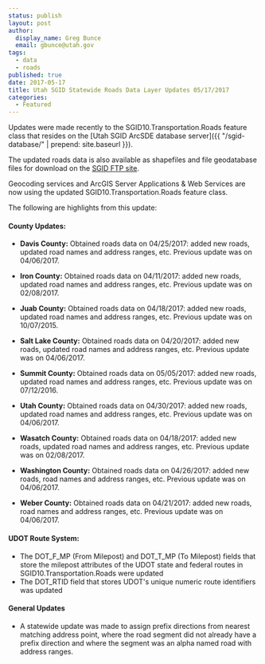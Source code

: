 ```yaml
---
status: publish
layout: post
author:
  display_name: Greg Bunce
  email: gbunce@utah.gov
tags:
  - data
  - roads
published: true
date: 2017-05-17
title: Utah SGID Statewide Roads Data Layer Updates 05/17/2017
categories:
  - Featured
---
```


Updates were made recently to the SGID10.Transportation.Roads feature class that resides on the [Utah SGID ArcSDE database server]({{ "/sgid-database/" | prepend: site.baseurl }}).

The updated roads data is also available as shapefiles and file geodatabase files for download on the [SGID FTP site](ftp://ftp.agrc.utah.gov/UtahSGID_Vector/UTM12_NAD83/TRANSPORTATION/PackagedData/_Statewide/UtahRoadAndHighwaySystem/).

Geocoding services and ArcGIS Server Applications & Web Services are now using the updated SGID10.Transportation.Roads feature class.

The following are highlights from this update:

#### County Updates:

- **Davis County:** Obtained roads data on 04/25/2017: added new roads, updated road names and address ranges, etc. Previous update was on 04/06/2017.

- **Iron County:** Obtained roads data on 04/11/2017: added new roads, updated road names and address ranges, etc. Previous update was on 02/08/2017.

- **Juab County:** Obtained roads data on 04/18/2017: added new roads, updated road names and address ranges, etc. Previous update was on 10/07/2015.

- **Salt Lake County:** Obtained roads data on 04/20/2017: added new roads, updated road names and address ranges, etc. Previous update was on 04/06/2017.

- **Summit County:** Obtained roads data on 05/05/2017: added new roads, updated road names and address ranges, etc. Previous update was on 07/12/2016.

- **Utah County:** Obtained roads data on 04/30/2017: added new roads, updated road names and address ranges, etc. Previous update was on 04/06/2017.

- **Wasatch County:** Obtained roads data on 04/18/2017: added new roads, updated road names and address ranges, etc. Previous update was on 02/08/2017.

- **Washington County:** Obtained roads data on 04/26/2017: added new roads, road names and address ranges, etc. Previous update was on 04/06/2017.

- **Weber County:** Obtained roads data on 04/21/2017: added new roads, road names and address ranges, etc. Previous update was on 04/06/2017.

#### UDOT Route System:

- The DOT_F_MP (From Milepost) and DOT_T_MP (To Milepost) fields that store the milepost attributes of the UDOT state and federal routes in SGID10.Transportation.Roads were updated
- The DOT_RTID field that stores UDOT's unique numeric route identifiers was updated

#### General Updates

- A statewide update was made to assign prefix directions from nearest matching address point, where the road segment did not already have a prefix direction and where the segment was an alpha named road with address ranges.
